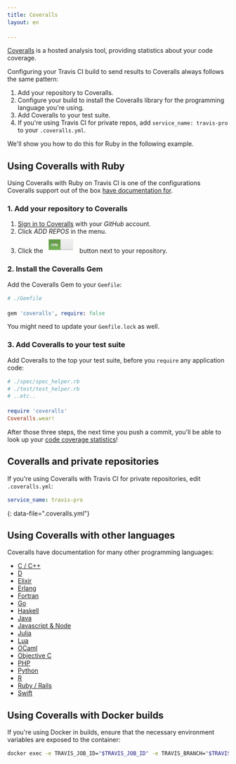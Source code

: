 ```yaml
---
title: Coveralls
layout: en

---
```


[Coveralls](https://coveralls.io/) is a hosted analysis tool, providing statistics about your code coverage.

Configuring your Travis CI build to send results to Coveralls always follows the same pattern:

1. Add your repository to Coveralls.
2. Configure your build to install the Coveralls library for the programming language you're using.
3. Add Coveralls to your test suite.
4. If you're using Travis CI for private repos, add `service_name: travis-pro` to your `.coveralls.yml`.

We'll show you how to do this for Ruby in the following example.

## Using Coveralls with Ruby

Using Coveralls with Ruby on Travis CI is one of the configurations Coveralls support out of the box [have documentation for](https://coveralls.zendesk.com/hc/en-us/articles201769485-Ruby-Rails).

### 1. Add your repository to Coveralls

1. [Sign in to Coveralls](https://coveralls.io/authorize/github)  with your *GitHub* account.
2. Click *ADD REPOS* in the menu.
3. Click the ![Add your repository to Coveralls](/images/coveralls-button.png) button next to your repository.

### 2. Install the Coveralls Gem

Add the Coveralls Gem to your `Gemfile`:

```ruby
# ./Gemfile

gem 'coveralls', require: false
```

You might need to update your `Gemfile.lock` as well.

### 3. Add Coveralls to your test suite

Add Coveralls to the top your test suite, before you `require` any application code:

```ruby
# ./spec/spec_helper.rb
# ./test/test_helper.rb
# ..etc..

require 'coveralls'
Coveralls.wear!
```

After those three steps, the next time you push a commit, you'll be able to look up your [code coverage statistics](https://coveralls.io)!

## Coveralls and private repositories

If you're using Coveralls with Travis CI for private repositories, edit `.coveralls.yml`:

```yaml
service_name: travis-pro
```
{: data-file=".coveralls.yml"}

## Using Coveralls with other languages

Coveralls have documentation for many other programming languages:

- [C / C++](https://docs.coveralls.io/c)
- [D](https://docs.coveralls.io/d)
- [Elixir](https://docs.coveralls.io/elixir)
- [Erlang](https://docs.coveralls.io/erlang)
- [Fortran](https://docs.coveralls.io/fortran)
- [Go](https://docs.coveralls.io/go)
- [Haskell](https://docs.coveralls.io/haskell)
- [Java](https://docs.coveralls.io/java)
- [Javascript & Node](https://docs.coveralls.io/javascript)
- [Julia](https://docs.coveralls.io/julia)
- [Lua](https://docs.coveralls.io/lua)
- [OCaml](https://docs.coveralls.io/ocaml)
- [Objective C](https://docs.coveralls.io/objective-c)
- [PHP](https://docs.coveralls.io/php)
- [Python](https://docs.coveralls.io/python)
- [R](https://docs.coveralls.io/r)
- [Ruby / Rails](https://docs.coveralls.io/ruby-on-rails)
- [Swift](https://docs.coveralls.io/swift)

## Using Coveralls with Docker builds

If you're using Docker in builds, ensure that the necessary environment variables are exposed to the container:
```sh
docker exec -e TRAVIS_JOB_ID="$TRAVIS_JOB_ID" -e TRAVIS_BRANCH="$TRAVIS_BRANCH" ...
```
